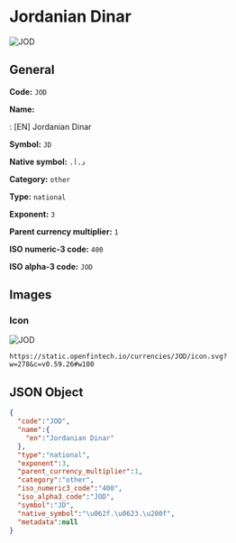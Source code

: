 
# Jordanian Dinar 
![JOD](https://static.openfintech.io/currencies/JOD/icon.svg?w=278&c=v0.59.26#w100)  

## General 
 
**Code:** `JOD` 
 
**Name:** 
 
:	[EN] Jordanian Dinar 
 
**Symbol:** `JD` 
 
**Native symbol:** `د.أ.‏` 
 
**Category:** `other` 
 
**Type:** `national` 
 
**Exponent:** `3` 
 
**Parent currency multiplier:** `1` 
 
**ISO numeric-3 code:** `400` 
 
**ISO alpha-3 code:** `JOD` 
 

## Images 

### Icon 
 
![JOD](https://static.openfintech.io/currencies/JOD/icon.svg?w=278&c=v0.59.26#w100)  

```
https://static.openfintech.io/currencies/JOD/icon.svg?w=278&c=v0.59.26#w100
```  

## JSON Object 

```json
{
  "code":"JOD",
  "name":{
    "en":"Jordanian Dinar"
  },
  "type":"national",
  "exponent":3,
  "parent_currency_multiplier":1,
  "category":"other",
  "iso_numeric3_code":"400",
  "iso_alpha3_code":"JOD",
  "symbol":"JD",
  "native_symbol":"\u062f.\u0623.\u200f",
  "metadata":null
}
```  
